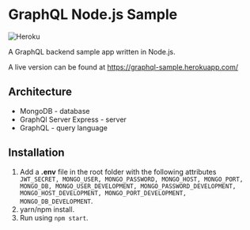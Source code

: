 # GraphQL Node.js Sample
![Heroku](http://heroku-badge.herokuapp.com/?app=graphql-sample&style=flat&svg=1)  

A GraphQL backend sample app written in Node.js. 

A live version can be found at https://graphql-sample.herokuapp.com/

## Architecture
- MongoDB - database
- GraphQl Server Express - server
- GraphQL - query language

## Installation
1. Add a **.env** file in the root folder with the following attributes ` JWT_SECRET, MONGO_USER, MONGO_PASSWORD, MONGO_HOST, MONGO_PORT, MONGO_DB, MONGO_USER_DEVELOPMENT, MONGO_PASSWORD_DEVELOPMENT, MONGO_HOST_DEVELOPMENT, MONGO_PORT_DEVELOPMENT, MONGO_DB_DEVELOPMENT`.
2. yarn/npm install.
3. Run using `npm start`.

